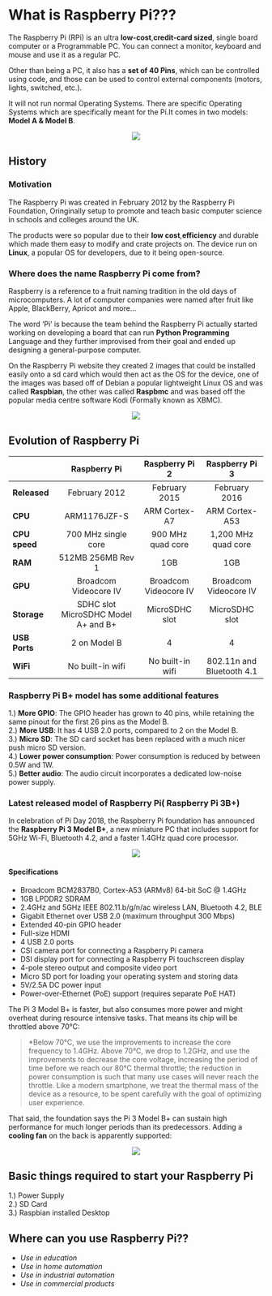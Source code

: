 # What is Raspberry Pi???

The Raspberry Pi (RPi) is an ultra **low-cost**,**credit-card sized**, single board computer or a Programmable PC. You can connect a monitor, keyboard and mouse and use it as a regular PC.  

Other than being a PC, it also has a **set of 40 Pins**, which can be controlled using code, and those can be used to control external components (motors, lights, switched, etc.).  

It will not run normal Operating Systems. There are specific Operating Systems which are specifically meant for the Pi.It comes in two models: **Model A & Model B**.  

<p align="center"> 
<img src="https://user-images.githubusercontent.com/35935951/38391670-89a9fae4-3942-11e8-96dc-2c500abb54dc.jpg">
</p>

## History

### Motivation

The Raspberry Pi was created in February 2012 by the Raspberry Pi Foundation, Oringinally setup to promote and teach basic computer science in schools and colleges around the UK.  

The products were so popular due to their **low cost**,**efficiency** and durable which made them easy to modify and crate projects on. The device run on **Linux**, a popular OS for developers, due to it being open-source.  

### Where does the name Raspberry Pi come from?

Raspberry is a reference to a fruit naming tradition in the old days of microcomputers. A lot of computer companies were named after fruit like Apple, BlackBerry, Apricot and more...  

The word ‘Pi’ is because the team behind the Raspberry Pi actually started working on developing a board that can run **Python Programming** Language and they further improvised from their goal and ended up designing a general-purpose computer.  

On the Raspberry Pi website they created 2 images that could be installed easily onto a sd card which would then act as the OS for the device, one of the images was based off of Debian a popular lightweight Linux OS and was called **Raspbian**, the other was called **Raspbmc** and was based off the popular media centre software Kodi (Formally known as XBMC).  


<p align="center"> 
<img src="https://user-images.githubusercontent.com/35935951/36782611-76d92cec-1c9f-11e8-8208-ec2dc78fbf2e.png">
</p>

## Evolution of Raspberry Pi  

   |  |**Raspberry Pi**|**Raspberry Pi 2**|**Raspberry Pi 3**|
   |--|:----------------:|:------------------:|:------------------:|
   |**Released**| February 2012	 | February 2015	     | February 2016 |
   |**CPU**| ARM1176JZF-S	 | ARM Cortex-A7	     | ARM Cortex-A53 |
   |**CPU speed**| 700 MHz single core| 900 MHz quad core| 1,200 MHz quad core|
   |**RAM**| 512MB 256MB Rev 1| 1GB	             | 1GB            |
   |**GPU**| Broadcom Videocore IV| Broadcom Videocore IV| Broadcom Videocore IV|
   |**Storage**| SDHC slot MicroSDHC Model A+ and B+| MicroSDHC slot| MicroSDHC slot|
   |**USB Ports**| 2 on Model B	| 4 | 4|
   |**WiFi**| No built-in wifi| No built-in wifi| 802.11n and Bluetooth 4.1|  
   
### Raspberry Pi B+ model has some additional features

1.) **More GPIO**: The GPIO header has grown to 40 pins, while retaining the same pinout for the first 26 pins as the Model B.  
2.) **More USB**: It has 4 USB 2.0 ports, compared to 2 on the Model B.  
3.) **Micro SD**: The SD card socket has been replaced with a much nicer push micro SD version.  
4.) **Lower power consumption**: Power consumption is reduced by between 0.5W and 1W.  
5.) **Better audio**: The audio circuit incorporates a dedicated low-noise power supply.  

### Latest released model of Raspberry Pi( Raspberry Pi 3B+)

In celebration of Pi Day 2018, the Raspberry Pi foundation has announced the **Raspberry Pi 3 Model B+**, a new miniature PC that includes support for 5GHz Wi-Fi, Bluetooth 4.2, and a faster 1.4GHz quad core processor. 

<p align="center"> 
<img src="https://user-images.githubusercontent.com/35935951/38391479-f684c5a0-3941-11e8-8298-76a1aeb949c9.jpg">
</p>

#### Specifications

* Broadcom BCM2837B0, Cortex-A53 (ARMv8) 64-bit SoC @ 1.4GHz  
* 1GB LPDDR2 SDRAM  
* 2.4GHz and 5GHz IEEE 802.11.b/g/n/ac wireless LAN, Bluetooth 4.2, BLE  
* Gigabit Ethernet over USB 2.0 (maximum throughput 300 Mbps)  
* Extended 40-pin GPIO header  
* Full-size HDMI  
* 4 USB 2.0 ports  
* CSI camera port for connecting a Raspberry Pi camera  
* DSI display port for connecting a Raspberry Pi touchscreen display  
* 4-pole stereo output and composite video port  
* Micro SD port for loading your operating system and storing data  
* 5V/2.5A DC power input  
* Power-over-Ethernet (PoE) support (requires separate PoE HAT)  

The Pi 3 Model B+ is faster, but also consumes more power and might overheat during resource intensive tasks. That means its chip will be throttled above 70°C:  

> *Below 70°C, we use the improvements to increase the core frequency to 1.4GHz. Above 70°C, we drop to 1.2GHz, and use the improvements to decrease the core voltage, increasing the period of time before we reach our 80°C thermal throttle; the reduction in power consumption is such that many use cases will never reach the throttle. Like a modern smartphone, we treat the thermal mass of the device as a resource, to be spent carefully with the goal of optimizing user experience.   

That said, the foundation says the Pi 3 Model B+ can sustain high performance for much longer periods than its predecessors. Adding a **cooling fan** on the back is apparently supported:  

<p align="center"> 
<img src="https://user-images.githubusercontent.com/35935951/38392395-feff84f6-3944-11e8-9e74-321ff8d882fc.jpg">
</p>

## Basic things required to start your Raspberry Pi

1.) Power Supply  
2.) SD Card  
3.) Raspbian installed Desktop  

## Where can you use Raspberry Pi??

*  _Use in education_
*  _Use in home automation_
*  _Use in industrial automation_
*  _Use in commercial products_

